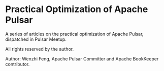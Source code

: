 # Practical Optimization of Apache Pulsar

A series of articles on the practical optimization of Apache Pulsar, dispatched in Pulsar Meetup.

All rights reserved by the author.

Author: Wenzhi Feng, Apache Pulsar Committer and Apache BookKeeper contributor.